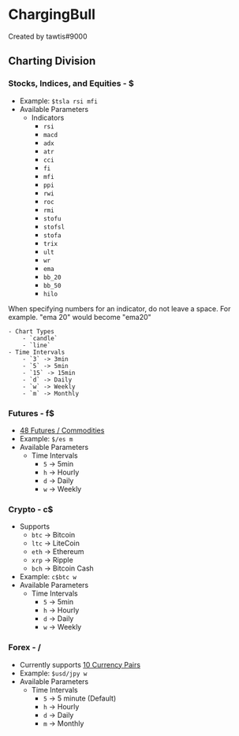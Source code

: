 # ChargingBull
Created by tawtis#9000

## Charting Division

### Stocks, Indices, and Equities - $
- Example:
`$tsla rsi mfi`
- Available Parameters
    - Indicators
        - `rsi` 
        - `macd` 
        - `adx`
        - `atr` 
        - `cci`
        - `fi` 
        - `mfi` 
        - `ppi` 
        - `rwi` 
        - `roc` 
        - `rmi` 
        - `stofu` 
        - `stofsl` 
        - `stofa` 
        - `trix`
        - `ult` 
        - `wr` 
        - `ema` 
        - `bb_20` 
        - `bb_50` 
        - `hilo`
 
When specifying numbers for an indicator, do not leave a space. For example. "ema 20" would become "ema20"
        
    - Chart Types
        - `candle`
        - `line` 
    - Time Intervals
        - `3` -> 3min
        - `5` -> 5min
        - `15` -> 15min
        - `d` -> Daily
        - `w` -> Weekly
        - `m` -> Monthly

### Futures - f$
- [48 Futures / Commodities](https://elite.finviz.com/futures_charts.ashx)
- Example:
`$/es m`
- Available Parameters
    - Time Intervals
        - `5` -> 5min
        - `h` -> Hourly
        - `d` -> Daily
        - `w` -> Weekly 

### Crypto - c$
- Supports
    - `btc` -> Bitcoin
    - `ltc` -> LiteCoin
    - `eth` -> Ethereum
    - `xrp` -> Ripple
    - `bch` -> Bitcoin Cash
- Example:
`c$btc w`
- Available Parameters
    - Time Intervals
        - `5` -> 5min
        - `h` -> Hourly
        - `d` -> Daily
        - `w` -> Weekly 

### Forex - /
- Currently supports [10 Currency Pairs](https://elite.finviz.com/forex_charts.ashx)
- Example:
`$usd/jpy w`
- Available Parameters
    - Time Intervals
        - `5` -> 5 minute (Default)
        - `h` -> Hourly
        - `d` -> Daily
        - `m` -> Monthly
